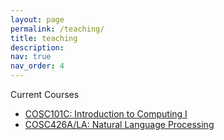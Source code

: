 ```yaml
---
layout: page
permalink: /teaching/
title: teaching
description: 
nav: true
nav_order: 4
---
```


Current Courses

- [COSC101C: Introduction to Computing I](https://forrestdavis.github.io/cosc101/)
- [COSC426A/LA: Natural Language Processing](https://forrestdavis.github.io/cosc426/)
